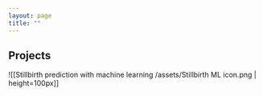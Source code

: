 ```yaml
---
layout: page
title: ""
---
```


## Projects 

![[Stillbirth prediction with machine learning /assets/Stillbirth ML icon.png | height=100px]]
